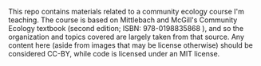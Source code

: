 This repo contains materials related to a community ecology course I'm teaching. The course is based on Mittlebach and McGill's Community Ecology textbook (second edition; ISBN: 978-0198835868
), and so the organization and topics covered are largely taken from that source. Any content here (aside from images that may be license otherwise) should be considered CC-BY, while code is licensed under an MIT license.
